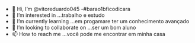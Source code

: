 - 👋 Hi, I’m @vitoreduardo045
-#barao1bficodicara
- 👀 I’m interested in ...trabalho e estudo
- 🌱 I’m currently learning ...em progamare ter um conhecimento avançado
- 💞️ I’m looking to collaborate on ...ser um bom aluno
- 📫 How to reach me ...você pode me encontrar em minha casa

<!---
vitoreduardo045/vitoreduardo045 is a ✨ special ✨ repository because its `README.md` (this file) appears on your GitHub profile.
You can click the Preview link to take a look at your changes.
--->
